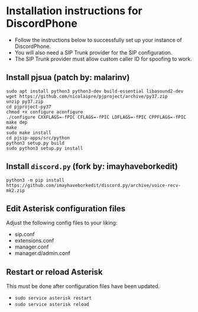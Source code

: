 # Installation instructions for DiscordPhone
- Follow the instructions below to successfully set up your instance of DiscordPhone.
- You will also need a SIP Trunk provider for the SIP configuration.
- The SIP Trunk provider must allow custom caller ID for spoofing to work.

## Install pjsua (patch by: malarinv)
```sh=
sudo apt install python3 python3-dev build-essential libasound2-dev
wget https://github.com/nicolaipre/pjproject/archive/py37.zip
unzip py37.zip
cd pjproject-py37
chmod +x configure aconfigure
./configure CXXFLAGS=-fPIC CFLAGS=-fPIC LDFLAGS=-fPIC CPPFLAGS=-fPIC
make dep
make
sudo make install
cd pjsip-apps/src/python
python3 setup.py build
sudo python3 setup.py install
```

## Install `discord.py` (fork by: imayhaveborkedit)
```sh=
python3 -m pip install https://github.com/imayhaveborkedit/discord.py/archive/voice-recv-mk2.zip
```

## Edit Asterisk configuration files
Adjust the following config files to your liking:
- sip.conf
- extensions.conf
- manager.conf
- manager.d/admin.conf

## Restart or reload Asterisk
This must be done after configuration files have been updated.
- `sudo service asterisk restart`
- `sudo service asterisk reload`